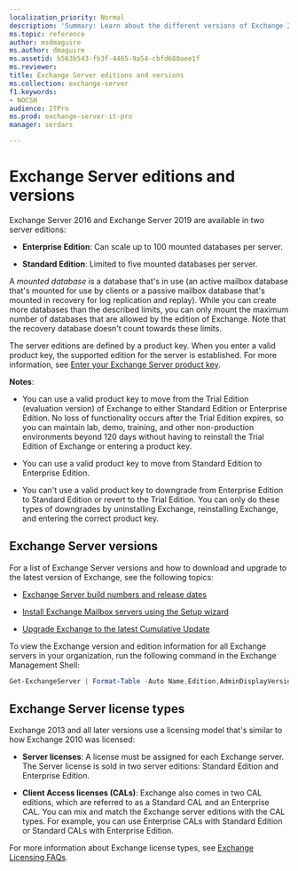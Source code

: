 ```yaml
---
localization_priority: Normal
description: 'Summary: Learn about the different versions of Exchange 2016 and Exchange 2019.'
ms.topic: reference
author: msdmaguire
ms.author: dmaguire
ms.assetid: b563b543-fb3f-4465-9a54-cbfd680aee1f
ms.reviewer: 
title: Exchange Server editions and versions
ms.collection: exchange-server
f1.keywords:
- NOCSH
audience: ITPro
ms.prod: exchange-server-it-pro
manager: serdars

---
```


# Exchange Server editions and versions

Exchange Server 2016 and Exchange Server 2019 are available in two server editions:

- **Enterprise Edition**: Can scale up to 100 mounted databases per server.

- **Standard Edition**: Limited to five mounted databases per server.

A _mounted database_ is a database that's in use (an active mailbox database that's mounted for use by clients or a passive mailbox database that's mounted in recovery for log replication and replay). While you can create more databases than the described limits, you can only mount the maximum number of databases that are allowed by the edition of Exchange. Note that the recovery database doesn't count towards these limits.

The server editions are defined by a product key. When you enter a valid product key, the supported edition for the server is established. For more information, see [Enter your Exchange Server product key](../post-installation-tasks/enter-product-key.md).

**Notes**:

- You can use a valid product key to move from the Trial Edition (evaluation version) of Exchange to either Standard Edition or Enterprise Edition. No loss of functionality occurs after the Trial Edition expires, so you can maintain lab, demo, training, and other non-production environments beyond 120 days without having to reinstall the Trial Edition of Exchange or entering a product key.

- You can use a valid product key to move from Standard Edition to Enterprise Edition.

- You can't use a valid product key to downgrade from Enterprise Edition to Standard Edition or revert to the Trial Edition. You can only do these types of downgrades by uninstalling Exchange, reinstalling Exchange, and entering the correct product key.


## Exchange Server versions

For a list of Exchange Server versions and how to download and upgrade to the latest version of Exchange, see the following topics:

- [Exchange Server build numbers and release dates](../../new-features/build-numbers-and-release-dates.md)

- [Install Exchange Mailbox servers using the Setup wizard](../../plan-and-deploy/deploy-new-installations/install-mailbox-role.md)

- [Upgrade Exchange to the latest Cumulative Update](../install-cumulative-updates.md)

To view the Exchange version and edition information for all Exchange servers in your organization, run the following command in the Exchange Management Shell:

```powershell
Get-ExchangeServer | Format-Table -Auto Name,Edition,AdminDisplayVersion
```

## Exchange Server license types

Exchange 2013 and all later versions use a licensing model that's similar to how Exchange 2010 was licensed:

- **Server licenses**: A license must be assigned for each Exchange server. The Server license is sold in two server editions: Standard Edition and Enterprise Edition.

- **Client Access licenses (CALs)**: Exchange also comes in two CAL editions, which are referred to as a Standard CAL and an Enterprise CAL. You can mix and match the Exchange server editions with the CAL types. For example, you can use Enterprise CALs with Standard Edition or Standard CALs with Enterprise Edition.

For more information about Exchange license types, see [Exchange Licensing FAQs](https://www.microsoft.com/microsoft-365/exchange/microsoft-exchange-licensing-faq-email-for-business).
